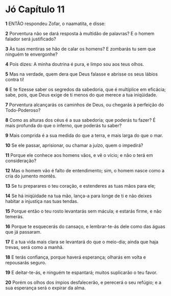 # Jó Capítulo 11

**1** 	ENTÃO respondeu Zofar, o naamatita, e disse:

**2** 	Porventura não se dará resposta à multidão de palavras? E o homem falador será justificado?

**3** 	Às tuas mentiras se hão de calar os homens? E zombarás tu sem que ninguém te envergonhe?

**4** 	Pois dizes: A minha doutrina é pura, e limpo sou aos teus olhos.

**5** 	Mas na verdade, quem dera que Deus falasse e abrisse os seus lábios contra ti!

**6** 	E te fizesse saber os segredos da sabedoria, que é multíplice em eficácia; sabe, pois, que Deus exige de ti menos do que merece a tua iniqüidade.

**7** 	Porventura alcançarás os caminhos de Deus, ou chegarás à perfeição do Todo-Poderoso?

**8** 	Como as alturas dos céus é a sua sabedoria; que poderás tu fazer? É mais profunda do que o inferno, que poderás tu saber?

**9** 	Mais comprida é a sua medida do que a terra, e mais larga do que o mar.

**10** 	Se ele passar, aprisionar, ou chamar a juízo, quem o impedirá?

**11** 	Porque ele conhece aos homens vãos, e vê o vício; e não o terá em consideração?

**12** 	Mas o homem vão é falto de entendimento; sim, o homem nasce como a cria do jumento montês.

**13** 	Se tu preparares o teu coração, e estenderes as tuas mãos para ele;

**14** 	Se há iniqüidade na tua mão, lança-a para longe de ti e não deixes habitar a injustiça nas tuas tendas.

**15** 	Porque então o teu rosto levantarás sem mácula; e estarás firme, e não temerás.

**16** 	Porque te esquecerás do cansaço, e lembrar-te-ás dele como das águas que já passaram.

**17** 	E a tua vida mais clara se levantará do que o meio-dia; ainda que haja trevas, será como a manhã.

**18** 	E terás confiança, porque haverá esperança; olharás em volta e repousarás seguro.

**19** 	E deitar-te-ás, e ninguém te espantará; muitos suplicarão o teu favor.

**20** 	Porém os olhos dos ímpios desfalecerão, e perecerá o seu refúgio; e a sua esperança será o expirar da alma.

